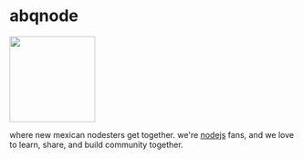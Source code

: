 # abqnode

<img height="150px" src="https://pbs.twimg.com/profile_images/638751551457103872/KN-NzuRl.png">

where new mexican nodesters get together.
we're [nodejs](https://nodejs.org/en/) fans, and we love to learn, share, and build community together.

